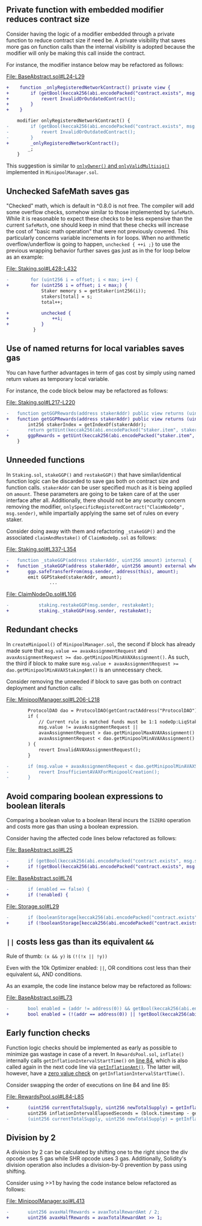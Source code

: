 ## Private function with embedded modifier reduces contract size
Consider having the logic of a modifier embedded through a private function to reduce contract size if need be. A private visibility that saves more gas on function calls than the internal visibility is adopted because the modifier will only be making this call inside the contract.

For instance, the modifier instance below may be refactored as follows:

[File: BaseAbstract.sol#L24-L29](https://github.com/code-423n4/2022-12-gogopool/blob/main/contracts/contract/BaseAbstract.sol#L24-L29)

```diff
+    function _onlyRegisteredNetworkContract() private view {
+        if (getBool(keccak256(abi.encodePacked("contract.exists", msg.sender))) == false) {
+            revert InvalidOrOutdatedContract();
+        }
+    }

    modifier onlyRegisteredNetworkContract() {
-        if (getBool(keccak256(abi.encodePacked("contract.exists", msg.sender))) == false) {
-            revert InvalidOrOutdatedContract();
-        }
+        _onlyRegisteredNetworkContract();
        _;
    }
```
This suggestion is similar to [`onlyOwner()` and `onlyValidMultisig()`](https://github.com/code-423n4/2022-12-gogopool/blob/main/contracts/contract/MinipoolManager.sol#L115-L135) implemented in `MinipoolManager.sol`.

## Unchecked SafeMath saves gas
"Checked" math, which is default in ^0.8.0 is not free. The compiler will add some overflow checks, somehow similar to those implemented by `SafeMath`. While it is reasonable to expect these checks to be less expensive than the current `SafeMath`, one should keep in mind that these checks will increase the cost of "basic math operation" that were not previously covered. This particularly concerns variable increments in for loops. When no arithmetic overflow/underflow is going to happen, `unchecked { ++i ;}` to use the previous wrapping behavior further saves gas just as in the for loop below as an example:

[File: Staking.sol#L428-L432](https://github.com/code-423n4/2022-12-gogopool/blob/main/contracts/contract/Staking.sol#L428-L432)

```diff
-        for (uint256 i = offset; i < max; i++) {
+        for (uint256 i = offset; i < max;) {
             Staker memory s = getStaker(int256(i));
             stakers[total] = s;
             total++;

+            unchecked {
+                ++i;
+            }
          }
```
## Use of named returns for local variables saves gas
You can have further advantages in term of gas cost by simply using named return values as temporary local variable.

For instance, the code block below may be refactored as follows:

[File: Staking.sol#L217-L220](https://github.com/code-423n4/2022-12-gogopool/blob/main/contracts/contract/Staking.sol#L217-L220)

```diff
-	function getGGPRewards(address stakerAddr) public view returns (uint256) {
+	function getGGPRewards(address stakerAddr) public view returns (uint256 ggpRewards) {
		int256 stakerIndex = getIndexOf(stakerAddr);
-		return getUint(keccak256(abi.encodePacked("staker.item", stakerIndex, ".ggpRewards")));
+		ggpRewards = getUint(keccak256(abi.encodePacked("staker.item", stakerIndex, ".ggpRewards")));
	}
```
## Unneeded functions
In `Staking.sol`, `stakeGGP()` and `restakeGGP()` that have similar/identical function logic can be discarded to save gas both on contract size and function calls. `stakerAddr` can be user specified much as it is being applied on `amount`. These parameters are going to be taken care of at the user interface after all. Additionally, there should not be any security concern removing the modifier, `onlySpecificRegisteredContract("ClaimNodeOp", msg.sender)`, while impartially applying the same set of rules on every staker.

Consider doing away with them and refactoring `_stakeGGP()` and the associated `claimAndRestake()` of `ClaimNodeOp.sol` as follows:

[File: Staking.sol#L337-L354](https://github.com/code-423n4/2022-12-gogopool/blob/main/contracts/contract/Staking.sol#L337-L354)

```diff
-	function _stakeGGP(address stakerAddr, uint256 amount) internal {
+	function _stakeGGP(address stakerAddr, uint256 amount) external whenNotPaused {
+		ggp.safeTransferFrom(msg.sender, address(this), amount);
		emit GGPStaked(stakerAddr, amount);
                ...
```
[File: ClaimNodeOp.sol#L106](https://github.com/code-423n4/2022-12-gogopool/blob/main/contracts/contract/ClaimNodeOp.sol#L106)

```diff
-			staking.restakeGGP(msg.sender, restakeAmt);
+			staking._stakeGGP(msg.sender, restakeAmt);
```
## Redundant checks 
In `createMinipool()` of `MinipoolManager.sol`, the second if block has already made sure that `msg.value == avaxAssignmentRequest` and `avaxAssignmentRequest >= dao.getMinipoolMinAVAXAssignment()`. As such, the third if block to make sure `msg.value + avaxAssignmentRequest >= dao.getMinipoolMinAVAXStakingAmt()` is an unnecessary check.

Consider removing the unneeded if block to save gas both on contract deployment and function calls:

[File: MinipoolManager.sol#L206-L218](https://github.com/code-423n4/2022-12-gogopool/blob/main/contracts/contract/MinipoolManager.sol#L206-L218)

```diff
		ProtocolDAO dao = ProtocolDAO(getContractAddress("ProtocolDAO"));
		if (
			// Current rule is matched funds must be 1:1 nodeOp:LiqStaker
			msg.value != avaxAssignmentRequest ||
			avaxAssignmentRequest > dao.getMinipoolMaxAVAXAssignment() ||
			avaxAssignmentRequest < dao.getMinipoolMinAVAXAssignment()
		) {
			revert InvalidAVAXAssignmentRequest();
		}

-		if (msg.value + avaxAssignmentRequest < dao.getMinipoolMinAVAXStakingAmt()) {
-			revert InsufficientAVAXForMinipoolCreation();
-		}
```
## Avoid comparing boolean expressions to boolean literals
Comparing a boolean value to a boolean literal incurs the `ISZERO` operation and costs more gas than using a boolean expression.

Consider having the affected code lines below refactored as follows:

[File: BaseAbstract.sol#L25](https://github.com/code-423n4/2022-12-gogopool/blob/main/contracts/contract/BaseAbstract.sol#L25)

```diff
-		if (getBool(keccak256(abi.encodePacked("contract.exists", msg.sender))) == false) {
+		if !(getBool(keccak256(abi.encodePacked("contract.exists", msg.sender)))) {
```
[File: BaseAbstract.sol#L74](https://github.com/code-423n4/2022-12-gogopool/blob/main/contracts/contract/BaseAbstract.sol#L74)

```diff
-		if (enabled == false) {
+		if (!enabled) {
```
[File: Storage.sol#L29](https://github.com/code-423n4/2022-12-gogopool/blob/main/contracts/contract/Storage.sol#L29)

```diff
-		if (booleanStorage[keccak256(abi.encodePacked("contract.exists", msg.sender))] == false && msg.sender != guardian) {
+		if (!booleanStorage[keccak256(abi.encodePacked("contract.exists", msg.sender))] && msg.sender != guardian) {
```
## `||` costs less gas than its equivalent `&&`
Rule of thumb: `(x && y)` is `(!(!x || !y))`

Even with the 10k Optimizer enabled: `||`, OR conditions cost less than their equivalent `&&`, AND conditions.

As an example, the code line instance below may be refactored as follows:

[File: BaseAbstract.sol#L73](https://github.com/code-423n4/2022-12-gogopool/blob/main/contracts/contract/BaseAbstract.sol#L73)

```diff
-		bool enabled = (addr != address(0)) && getBool(keccak256(abi.encodePacked("multisig.item", multisigIndex, ".enabled")));
+		bool enabled = (!(addr == address(0)) || !getBool(keccak256(abi.encodePacked("multisig.item", multisigIndex, ".enabled"))));
```
## Early function checks
Function logic checks should be implemented as early as possible to minimize gas wastage in case of a revert. In `RewardsPool.sol`, `inflate()` internally calls `getInflationIntervalStartTime()` on [line 84](https://github.com/code-423n4/2022-12-gogopool/blob/main/contracts/contract/RewardsPool.sol#L84), which is also called again in the next code line via [`getInflationAmt()`](https://github.com/code-423n4/2022-12-gogopool/blob/main/contracts/contract/RewardsPool.sol#L69). The latter will, however, have a [zero value check](https://github.com/code-423n4/2022-12-gogopool/blob/main/contracts/contract/RewardsPool.sol#L56-L59) on `getInflationIntervalStartTime()`.

Consider swapping the order of executions on line 84 and line 85:

[File: RewardsPool.sol#L84-L85](https://github.com/code-423n4/2022-12-gogopool/blob/main/contracts/contract/RewardsPool.sol#L84-L85)
  
```diff
+		(uint256 currentTotalSupply, uint256 newTotalSupply) = getInflationAmt();
		uint256 inflationIntervalElapsedSeconds = (block.timestamp - getInflationIntervalStartTime());
-		(uint256 currentTotalSupply, uint256 newTotalSupply) = getInflationAmt();
```
## Division by 2
A division by 2 can be calculated by shifting one to the right since the div opcode uses 5 gas while SHR opcode uses 3 gas. Additionally, Solidity's division operation also includes a division-by-0 prevention by pass using shifting.

Consider using >>1 by having the code instance below refactored as follows:

[File: MinipoolManager.sol#L413](https://github.com/code-423n4/2022-12-gogopool/blob/main/contracts/contract/MinipoolManager.sol#L413)

```diff
-		uint256 avaxHalfRewards = avaxTotalRewardAmt / 2;
+		uint256 avaxHalfRewards = avaxTotalRewardAmt >> 1;
```
